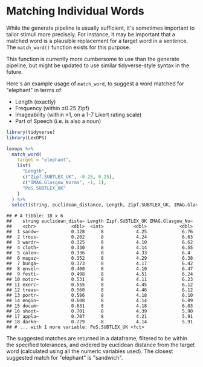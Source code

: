 
# Matching Individual Words

While the generate pipeline is usually sufficient, it's sometimes important to tailor stimuli more precisely. For instance, it may be important that a matched word is a plausible replacement for a target word in a sentence. The `match_word()` function exists for this purpose.

This function is currently more cumbersome to use than the generate pipeline, but might be updated to use similar tidyverse-style syntax in the future.

Here's an example usage of `match_word`, to suggest a word matched for "elephant" in terms of:

* Length (exactly)
* Frequency (within ±0.25 Zipf)
* Imageability (within ±1, on a 1-7 Likert rating scale)
* Part of Speech (i.e. is also a noun)

<div class = 'table'>

```r
library(tidyverse)
library(LexOPS)

lexops %>%
  match_word(
    target = "elephant",
    list(
      "Length",
      c("Zipf.SUBTLEX_UK", -0.25, 0.25),
      c("IMAG.Glasgow_Norms", -1, 1),
      "PoS.SUBTLEX_UK"
    )
  ) %>%
  select(string, euclidean_distance, Length, Zipf.SUBTLEX_UK, IMAG.Glasgow_Norms, PoS.SUBTLEX_UK)
```

```
## # A tibble: 18 x 6
##    string euclidean_dista~ Length Zipf.SUBTLEX_UK IMAG.Glasgow_No~
##    <chr>             <dbl>  <int>           <dbl>            <dbl>
##  1 sandw~            0.128      8            4.25             6.76
##  2 trous~            0.202      8            4.24             6.63
##  3 wardr~            0.325      8            4.10             6.62
##  4 cloth~            0.330      8            4.14             6.55
##  5 calen~            0.336      8            4.33             6.4 
##  6 magaz~            0.352      8            4.29             6.38
##  7 bunga~            0.373      8            4.17             6.42
##  8 envel~            0.400      8            4.10             6.47
##  9 festi~            0.498      8            4.51             6.24
## 10 motor~            0.531      8            4.11             6.23
## 11 exerc~            0.555      8            4.45             6.12
## 12 treas~            0.560      8            4.46             6.12
## 13 portr~            0.586      8            4.18             6.10
## 14 engin~            0.608      8            4.14             6.09
## 15 docum~            0.631      8            4.18             6.03
## 16 shoot~            0.701      8            4.39             5.90
## 17 appla~            0.707      8            4.21             5.91
## 18 darkn~            0.729      8            4.14             5.91
## # ... with 1 more variable: PoS.SUBTLEX_UK <fct>
```

</div>

The suggested matches are returned in a dataframe, filtered to be within the specified tolerances, and ordered by euclidean distance from the target word (calculated using all the numeric variables used). The closest suggested match for "elephant" is "sandwich".
